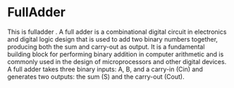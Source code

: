 # FullAdder
This is fulladder .
A full adder is a combinational digital circuit in electronics and digital logic design that is used to add two binary numbers together, producing both the sum and carry-out as output. It is a fundamental building block for performing binary addition in computer arithmetic and is commonly used in the design of microprocessors and other digital devices. A full adder takes three binary inputs: A, B, and a carry-in (Cin) and generates two outputs: the sum (S) and the carry-out (Cout).
